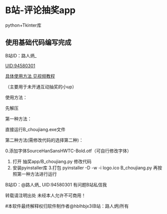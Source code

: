 # B站-评论抽奖app
python+Tkinter库


## 使用基础代码编写完成

B站ID：路人炳_

[UID:94580301](https://space.bilibili.com/94580301)

[具体使用方法 见视频教程](https://www.bilibili.com/video/BV1Y7411p7Sw)

（主要用于未开通互动抽奖的小up）

使用方法：

先解压

第一种方法：

直接运行B_choujiang.exe文件

第二种方法(需修改代码的选择第二种)：

0.添加字体SourceHanSansHWTC-Bold.otf（可自行修改字体）
1. 打开 抽奖app/B_choujiang.py 修改代码
2. 安装pyinstaller库
3.打包 pyinstaller -D -w -i logo.ico B_choujiang.py
再按照第一种方法进行运行

B站ID：@路人炳_ 
UID:94580301
有问题B站私信我


转载请注明出处
未经本人允许不可商用！

#本软件最终解释权归软件制作者@hblhbjx3(B站：路人炳)所有
